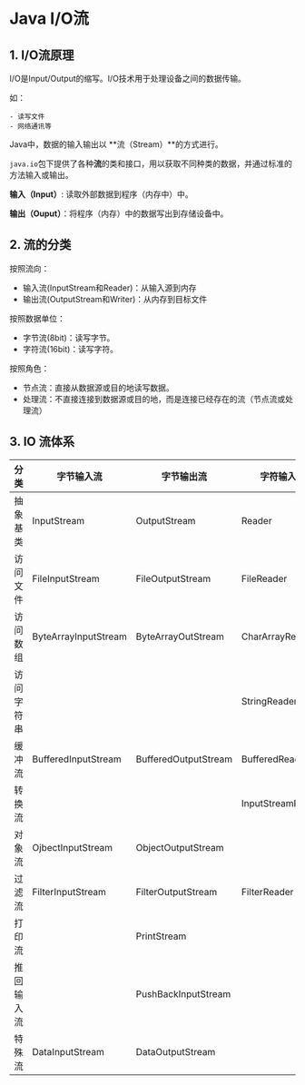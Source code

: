 # Java I/O流

## 1. I/O流原理

I/O是Input/Output的缩写。I/O技术用于处理设备之间的数据传输。

如：

	- 读写文件
	- 网络通讯等

Java中，数据的输入输出以 **流（Stream）**的方式进行。 

`java.io`包下提供了各种**流**的类和接口，用以获取不同种类的数据，并通过标准的方法输入或输出。  

**输入（Input）**: 读取外部数据到程序（内存中）中。

**输出（Ouput）**：将程序（内存）中的数据写出到存储设备中。

## 2. 流的分类

按照流向：

 - 输入流(InputStream和Reader)：从输入源到内存
 - 输出流(OutputStream和Writer)：从内存到目标文件

按照数据单位：

- 字节流(8bit)：读写字节。
- 字符流(16bit)：读写字符。

 按照角色：

- 节点流：直接从数据源或目的地读写数据。
- 处理流：不直接连接到数据源或目的地，而是连接已经存在的流（节点流或处理流）

## 3. IO 流体系



| 分类       | 字节输入流           | 字节输出流           | 字符输入流        | 字符输出流         |
| ---------- | -------------------- | -------------------- | ----------------- | ------------------ |
| 抽象基类   | InputStream          | OutputStream         | Reader            | Writer             |
| 访问文件   | FileInputStream      | FileOutputStream     | FileReader        | FileWriter         |
| 访问数组   | ByteArrayInputStream | ByteArrayOutStream   | CharArrayReader   | CharArrayWriter    |
| 访问字符串 |                      |                      | StringReader      | StringWriter       |
| 缓冲流     | BufferedInputStream  | BufferedOutputStream | BufferedReader    | BufferedWriter     |
| 转换流     |                      |                      | InputStreamReader | OutputStreamWriter |
| 对象流     | OjbectInputStream    | ObjectOutputStream   |                   |                    |
| 过滤流     | FilterInputStream    | FilterOutputStream   | FilterReader      | FilterWriter       |
| 打印流     |                      | PrintStream          |                   | PrintWriter        |
| 推回输入流 |                      | PushBackInputStream  |                   | PrintWriter        |
| 特殊流     | DataInputStream      | DataOutputStream     |                   |                    |

